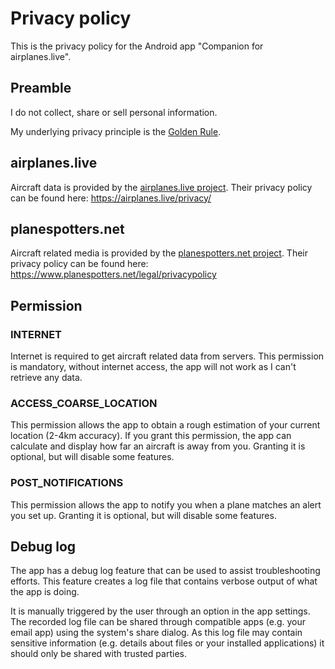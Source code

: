 <style>
  header, nav, footer { display: none; }
</style>

# Privacy policy

This is the privacy policy for the Android app "Companion for airplanes.live".

## Preamble

I do not collect, share or sell personal information.

My underlying privacy principle is the [Golden Rule](https://en.wikipedia.org/wiki/Golden_Rule).

## airplanes.live

Aircraft data is provided by the [airplanes.live project](https://airplanes.live).
Their privacy policy can be found here: https://airplanes.live/privacy/

## planespotters.net

Aircraft related media is provided by the [planespotters.net project](https://www.planespotters.net).
Their privacy policy can be found here: https://www.planespotters.net/legal/privacypolicy

## Permission

### INTERNET

Internet is required to get aircraft related data from servers.
This permission is mandatory, without internet access, the app will not work as I can't retrieve any data.

### ACCESS_COARSE_LOCATION

This permission allows the app to obtain a rough estimation of your current location (2-4km accuracy).
If you grant this permission, the app can calculate and display how far an aircraft is away from you.
Granting it is optional, but will disable some features.

### POST_NOTIFICATIONS

This permission allows the app to notify you when a plane matches an alert you set up.
Granting it is optional, but will disable some features.

## Debug log

The app has a debug log feature that can be used to assist troubleshooting efforts.
This feature creates a log file that contains verbose output of what the app is doing.

It is manually triggered by the user through an option in the app settings.
The recorded log file can be shared through compatible apps (e.g. your email app) using the system's share dialog.
As this log file may contain sensitive information (e.g. details about files or your installed applications) it should
only be shared with trusted parties.
